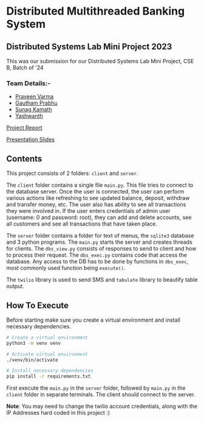 # Distributed Multithreaded Banking System
## Distributed Systems Lab Mini Project 2023

This was our submission for our Distributed Systems Lab Mini Project, CSE B, Batch of '24

### Team Details:-
* [Praveen Varma](https://github.com/geekyprawins/)
* [Gautham Prabhu](https://github.com/GauthamPrabhuM)
* [Sunag Kamath](https://github.com/sravikam)
* [Yashwanth](https://github.com/yashwanth008)


[Project Report](https://github.com/geekyprawins/distributed-banking-system/blob/master/DS%20Lab-Mini%20Project%20Report.pdf)

[Presentation Slides](https://www.canva.com/design/DAFiSDQSIIU/9dKfOyBnT_GKr535g9akhQ/edit?utm_content=DAFiSDQSIIU&utm_campaign=designshare&utm_medium=link2&utm_source=sharebutton)




## Contents

This project consists of 2 folders: `client` and `server`.

The `client` folder contains a single file `main.py`. This file tries to
connect to the database server. Once the user is connected, the user can perform
various actions like refreshing to see updated balance, deposit, withdraw and 
transfer money, etc. The user also has ability to see all transactions they were
involved in.
If the user enters credentials of admin user (username: 0 and password: root), they can add and delete accounts, see all customers and see all transactions that have taken place.

The `server` folder contains a folder for text of menus, the `sqlite3` database and
3 python programs. The `main.py` starts the server and creates threads for clients.
The `dbs_view.py` consists of responses to send to client and how to process their 
request. The `dbs_exec.py` contains code that access the database. Any access to the
DB has to be done by functions in `dbs_exec`, most commonly used function being
`execute()`.

The `twilio` library is used to send SMS and `tabulate` library to beautify table
output.

## How To Execute

Before starting make sure you create a virtual environment and install necessary
dependencies.

```bash
# Create a virtual environment
python3 -m venv venv

# Activate virtual environment
./venv/bin/activate

# Install necessary dependencies
pip install -r requirements.txt
```

First execute the `main.py` in the `server` folder, followed by `main.py` in the
`client` folder in separate terminals. The client should connect to the server.

**Note**: You may need to change the twilio account credentials, along with the IP
Addresses hard coded in this project :)